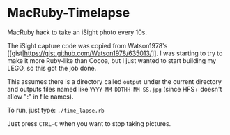MacRuby-Timelapse
=================

MacRuby hack to take an iSight photo every 10s.

The iSight capture code was copied from Watson1978's [[gist|https://gist.github.com/Watson1978/635013/]].  I was starting to try to make it more Ruby-like than Cocoa, but I just wanted to start building my LEGO, so this got the job done.

This assumes there is a directory called `output` under the current directory and outputs files named like `YYYY-MM-DDTHH-MM-SS.jpg` (since HFS+ doesn't allow ":" in file names).

To run, just type:
`./time_lapse.rb`

Just press `CTRL-C` when you want to stop taking pictures. 
